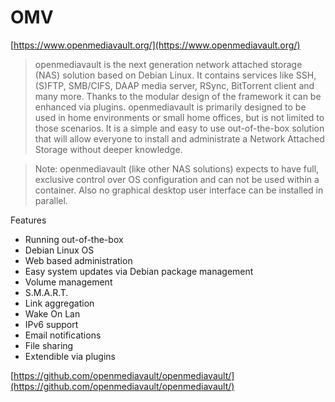# OMV

[https://www.openmediavault.org/](https://www.openmediavault.org/)


> openmediavault is the next generation network attached storage (NAS) solution based on Debian Linux. It contains services like SSH, (S)FTP, SMB/CIFS, DAAP media server, RSync, BitTorrent client and many more. Thanks to the modular design of the framework it can be enhanced via plugins. openmediavault is primarily designed to be used in home environments or small home offices, but is not limited to those scenarios. It is a simple and easy to use out-of-the-box solution that will allow everyone to install and administrate a Network Attached Storage without deeper knowledge.

> Note: openmediavault (like other NAS solutions) expects to have full, exclusive control over OS configuration and can not be used within a container. Also no graphical desktop user interface can be installed in parallel.

Features
- Running out-of-the-box
- Debian Linux OS
- Web based administration
- Easy system updates via Debian package management
- Volume management
- S.M.A.R.T.
- Link aggregation
- Wake On Lan
- IPv6 support
- Email notifications
- File sharing
- Extendible via plugins

[https://github.com/openmediavault/openmediavault/](https://github.com/openmediavault/openmediavault/)


